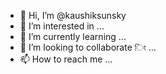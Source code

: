 - 👋 Hi, I’m @kaushiksunsky
- 👀 I’m interested in ...
- 🌱 I’m currently learning ...
- 💞️ I’m looking to collaborate িং
...
- 📫 How to reach me ...

<!---
kaushiksunsky/kaushiksunsky is a ✨ special ✨ repository because its `README.md` (this file) appears on your GitHub profile.
You can click the Preview link to take a look at your changes.
--->

